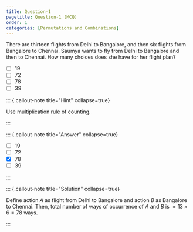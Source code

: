 ```yaml
---
title: Question-1
pagetitle: Question-1 (MCQ)
order: 1
categories: [Permutations and Combinations]
---
```


There are thirteen flights from Delhi to Bangalore, and then six flights from Bangalore to Chennai. Saumya wants to fly from Delhi to Bangalore and then to Chennai. How many choices does she have for her flight plan?

- [ ] 19
- [ ] 72
- [ ] 78
- [ ] 39

::: {.callout-note title="Hint" collapse=true}

Use multiplication rule of counting.

:::

::: {.callout-note title="Answer" collapse=true}


- [ ] 19
- [ ] 72
- [x] 78
- [ ] 39

:::

::: {.callout-note title="Solution" collapse=true}

Define action $A$ as flight from Delhi to Bangalore and action $B$ as Bangalore to Chennai. Then, total number of ways of occurrence of $A$ and $B$ is $=13\times 6 = 78$ ways.

:::